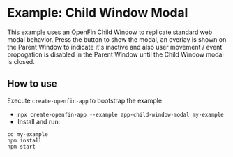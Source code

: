 # Example: Child Window Modal

This example uses an OpenFin Child Window to replicate standard web modal behavior. Press the button to show the modal, an overlay is shown on the Parent Window to indicate it's inactive and also user movement / event propogation is disabled in the Parent Window until the Child Window modal is closed.

## How to use

Execute `create-openfin-app` to bootstrap the example.

- `npx create-openfin-app --example app-child-window-modal my-example` 
- Install and run:
```
cd my-example
npm install
npm start
```

